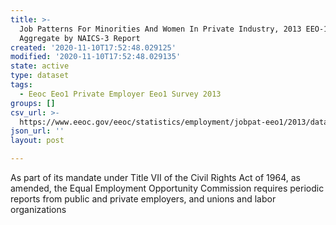 ```yaml
---
title: >-
  Job Patterns For Minorities And Women In Private Industry, 2013 EEO-1 CBSA
  Aggregate by NAICS-3 Report
created: '2020-11-10T17:52:48.029125'
modified: '2020-11-10T17:52:48.029135'
state: active
type: dataset
tags:
  - Eeoc Eeo1 Private Employer Eeo1 Survey 2013
groups: []
csv_url: >-
  https://www.eeoc.gov/eeoc/statistics/employment/jobpat-eeo1/2013/datasets/year13_cbsa_nac3.txt
json_url: ''
layout: post

---
```

As part of its mandate under Title VII of the Civil Rights Act of 1964, as amended, the Equal Employment Opportunity Commission requires periodic reports from public and private employers, and unions and labor organizations 
